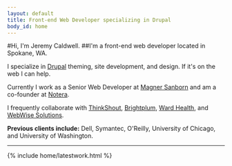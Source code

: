 ```yaml
---
layout: default
title: Front-end Web Developer specializing in Drupal
body_id: home
---
```


#Hi, I'm Jeremy Caldwell.
##I'm a front-end web developer located in Spokane, WA.

I specialize in [Drupal](http://drupal.org) theming, site development, and design. If it's on the web I can help.

Currently I work as a Senior Web Developer at [Magner Sanborn](http://magnersanborn.com) and am a co-founder at [Notera](http://notera.net). 

I frequently collaborate with [ThinkShout](http://thinkshout.org), [Brightplum](http://brightplum.com), [Ward Health](http://wardhealth.com), and [WebWise Solutions](http://www.webwiseone.com). 

**Previous clients include:** Dell, Symantec, O'Reilly, University of Chicago, and University of Washington.

---

{% include home/latestwork.html %}